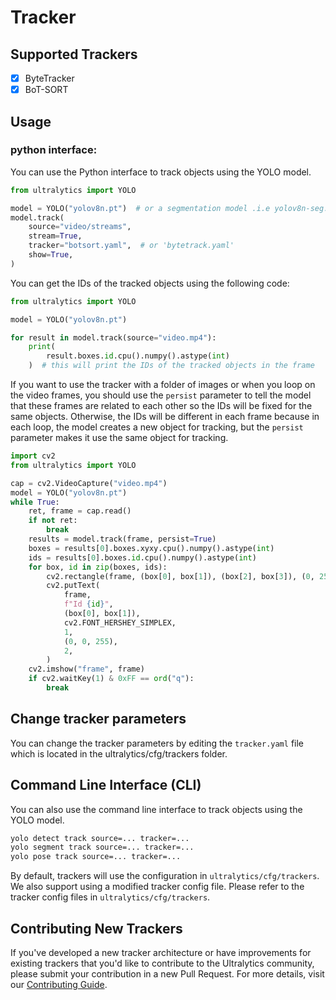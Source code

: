# Tracker

## Supported Trackers

- [x] ByteTracker
- [x] BoT-SORT

## Usage

### python interface:

You can use the Python interface to track objects using the YOLO model.

```python
from ultralytics import YOLO

model = YOLO("yolov8n.pt")  # or a segmentation model .i.e yolov8n-seg.pt
model.track(
    source="video/streams",
    stream=True,
    tracker="botsort.yaml",  # or 'bytetrack.yaml'
    show=True,
)
```

You can get the IDs of the tracked objects using the following code:

```python
from ultralytics import YOLO

model = YOLO("yolov8n.pt")

for result in model.track(source="video.mp4"):
    print(
        result.boxes.id.cpu().numpy().astype(int)
    )  # this will print the IDs of the tracked objects in the frame
```

If you want to use the tracker with a folder of images or when you loop on the video frames, you should use the `persist` parameter to tell the model that these frames are related to each other so the IDs will be fixed for the same objects. Otherwise, the IDs will be different in each frame because in each loop, the model creates a new object for tracking, but the `persist` parameter makes it use the same object for tracking.

```python
import cv2
from ultralytics import YOLO

cap = cv2.VideoCapture("video.mp4")
model = YOLO("yolov8n.pt")
while True:
    ret, frame = cap.read()
    if not ret:
        break
    results = model.track(frame, persist=True)
    boxes = results[0].boxes.xyxy.cpu().numpy().astype(int)
    ids = results[0].boxes.id.cpu().numpy().astype(int)
    for box, id in zip(boxes, ids):
        cv2.rectangle(frame, (box[0], box[1]), (box[2], box[3]), (0, 255, 0), 2)
        cv2.putText(
            frame,
            f"Id {id}",
            (box[0], box[1]),
            cv2.FONT_HERSHEY_SIMPLEX,
            1,
            (0, 0, 255),
            2,
        )
    cv2.imshow("frame", frame)
    if cv2.waitKey(1) & 0xFF == ord("q"):
        break
```

## Change tracker parameters

You can change the tracker parameters by editing the `tracker.yaml` file which is located in the ultralytics/cfg/trackers folder.

## Command Line Interface (CLI)

You can also use the command line interface to track objects using the YOLO model.

```bash
yolo detect track source=... tracker=...
yolo segment track source=... tracker=...
yolo pose track source=... tracker=...
```

By default, trackers will use the configuration in `ultralytics/cfg/trackers`. We also support using a modified tracker config file. Please refer to the tracker config files in `ultralytics/cfg/trackers`.

## Contributing New Trackers

If you've developed a new tracker architecture or have improvements for existing trackers that you'd like to contribute to the Ultralytics community, please submit your contribution in a new Pull Request. For more details, visit our [Contributing Guide](https://docs.ultralytics.com/help/contributing).
